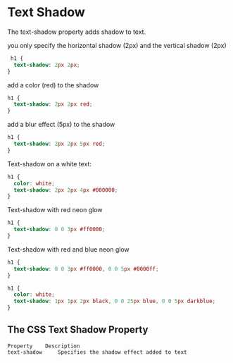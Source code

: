 # Text Shadow

The text-shadow property adds shadow to text.

you only specify the horizontal shadow (2px) and the vertical shadow (2px)
```css
 h1 {
  text-shadow: 2px 2px;
}
```

add a color (red) to the shadow

```css
h1 {
  text-shadow: 2px 2px red;
}
```

add a blur effect (5px) to the shadow
```css
h1 {
  text-shadow: 2px 2px 5px red;
}
```

Text-shadow on a white text:
```css
h1 {
  color: white;
  text-shadow: 2px 2px 4px #000000;
}
```

Text-shadow with red neon glow
```css
h1 {
  text-shadow: 0 0 3px #ff0000;
}
```

Text-shadow with red and blue neon glow
```css
h1 {
  text-shadow: 0 0 3px #ff0000, 0 0 5px #0000ff;
}
```

```css
h1 {
  color: white;
  text-shadow: 1px 1px 2px black, 0 0 25px blue, 0 0 5px darkblue;
}
```


## The CSS Text Shadow Property
```
Property 	Description
text-shadow 	Specifies the shadow effect added to text
```